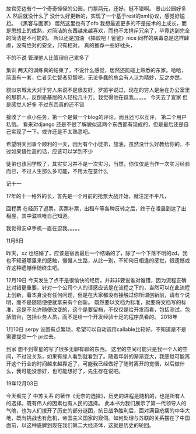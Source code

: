 故宫旁边有个一个奇奇怪怪的公园，门票两元，还好。挺不错啊。
景山公园好多人
然后就没什么了
没什么好更新的，实现了一个基于rest的xml协议，感觉好尴尬。
《黑客与画家》
居然这里也有了ofo
我想最近更多的不是技术的上成长，而是思想上的成熟，对简洁的东西越来越喜欢，而也不太排斥冗余了，毕竟达到完全的简洁是不可能的。
所以还是加油
《摔跤吧！爸爸》nice
同样的病毒总是这样肆虐，没有绝对的安全，只有相对。
真的推荐一些好枕头，

不的不说 管理他人比管理自己累多了

集训
两天的训练真的结束了，不说什么感觉，居然还能碰上熟悉的东家。哈哈，简直有一套，仁者见仁智者见智吧，无论多蠢的总会有人认为精妙，反之亦然。

貌似京城太大对于穷人来说不是很友好，罗振宇说过，现在的穷人是坐在办公室里的那群人，反倒是基层的人轻松几十万。我觉得他在逗我。。。。。
今天去了宜家
但是感觉人好多
不过东西真的还不错

接收了一点小任务，第一个是做一个blog的评论，而且还可以互评，
第二个用户私信。
看来对django 还是不很了解貌似这两个东西都有现成的，但是最后还是自己实现了一下。或许还是不太熟悉吧。

希望明天回事个顺利的一天，因为有个小徒弟，加油，虽然没什么好教给你的，不过如果悟性高的话，应该可以学到不少

徒弟也该回学校了，其实实习并不是一次实习，当然，你仅仅是当作一次实习经验而已，不过人生那么多可能，不用太在意什么

记十一

17年的十一格外的长，首先是一个月前的抢票大战开始，就注定不平凡，

回程票 在经历了退票，买票补票，出租车等各种反转之后，终于在凌晨到达了出租屋，其中滋味唯自己知道。

我觉得安卓手机一直在逗我。。。。。

11月6日

昨天，xz 也结婚了，应该是宿舍最后一个结婚的了，除了一个下落不明的zd，我也不知道哪里来的感触，慢慢人生路，从此一别，不知何日相逢的感觉，很遗憾或许这种遗憾伴随终生吧。

12月19日
今天发生了点不是很愉快的经历，并非非要说谁对谁错，因为流程正确比对错更重要，针对一个公司个人的请感应该是在流程之下的，当然可以在此流程上创新，着本身没有任何问题，但是在大家都没有接触过你所谓创新前，请有个说明，而不是随随便便就拿来有个创新。
既然要以文档为标准，就要将文档写的标准，这是不允许随便改变的，这个是要留档，不仅仅是给开发而看，包括测试，包括前台，包括业务人员，而不是给一个开发经验十足的程序员看的。
2018年

1月10日
serpy 设置有点繁琐，希望可以自动调用callable比较好。不知道是不是需要提交一个 pr过去。

到家
想不到零星的写了很多无聊有聊的东西。
这里的空间可能只是我一个人的空间，不过没关系，如果有缘人看到就看到了。随着年龄的渐渐变大，我感觉可能离开这个行业的时间越来越靠近了，可能我已经做好了随时离开的觉悟，以后做什么，我可能没想好，也可能想好了，先生存在说吧。

19年12月03日

今天看完了 中苏关系 的著作《无奈的选择》，历史的进程是随机的，也是所有人的选择。既有伟人的因素也有人民的选择。
此本书为我们展示了第一代领导人的气魄，也为人们拨开了历史的部分谜团，抗日战争胜利后，面对满目疮痍的中华大地，既有挑战也有危机，帝国主义国家的窥伺。如何处理与苏联的关系摆在了中国面前，以这种底牌到现在我们第二大经济体，这就是历史的轮回。